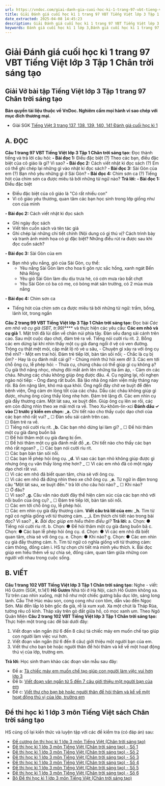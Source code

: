 ```yaml
---
url: https://vndoc.com/giai-danh-gia-cuoi-hoc-ki-1-trang-97-vbt-tieng-viet-lop-3-tap-1-chan-troi-sang-tao-294972
title: Giải Đánh giá cuối học kì 1 trang 97 VBT Tiếng Việt lớp 3 Tập 1 Chân trời sáng tạo - VnDoc.com
date_extracted: 2025-04-08 14:45:23
description: Giải Đánh giá cuối học kì 1 trang 97 VBT Tiếng Việt lớp 3 Tập 1 CTST được biên soạn nhằm giúp các em HS đạt kết quả tốt trong quá trình làm bài tập và học tập môn Tiếng Việt lớp 3.
keywords: Đánh giá cuối học kì 1 lớp 3,Đánh giá cuối học kì 1 trang 97,Ôn tập cuối học kì 1 lớp 3 môn tiếng việt,Ôn tập cuối học kì 1,Ôn tập cuối học kì 1 trang 94,Ôn tập cuối học kì 1 lớp 3 chân trời sáng tạo,giải Ôn tập cuối học kì 1lớp 3,Ôn tập cuối học kì 1 giấy lớp 3,giải vbt Ôn tập cuối học kì 1 lớp 3,giải vở bài tập Ôn tập cuối học kì 1,tiếng việt lớp 3 chân trời sáng tạo,tiếng việt lớp 3 ctst,tiếng việt lớp 3,sách tiếng việt lớp 3,bài tập tiếng việt lớp 3
---
```


# Giải Đánh giá cuối học kì 1 trang 97 VBT Tiếng Việt lớp 3 Tập 1 Chân trời sáng tạo
## **Giải Vở bài tập Tiếng Việt lớp 3 Tập 1 trang 97 Chân trời sáng tạo**
**Bản quyền tài liệu thuộc về VnDoc. Nghiêm cấm mọi hành vi sao chép với mục đích thương mại.**
  * Giải SGK [Tiếng Việt 3 trang 137, 138, 139, 140, 141 Đánh giá cuối học kì 1](<https://vndoc.com/tieng-viet-3-trang-137-138-139-140-141-danh-gia-cuoi-hoc-ki-1-267660>)

## **A. ĐỌC**
**Câu 1 trang 97 VBT Tiếng Việt lớp 3 Tập 1 Chân trời sáng tạo:** Đọc thành tiếng và trả lời câu hỏi:
**\- Bài đọc 1:** Điều đặc biệt
\(?\) Theo các bạn, điều đặc biệt của cô giáo là gì? Vì sao?
**\- Bài đọc 2:** Cách viết nhật kì đọc sách
\(?\) Em có thể ghi chép lại những gì vào nhật kí đọc sách?
**\- Bài đọc 3:** Sài Gòn của em
\(?\) Bạn nhỏ yêu những gì ở Sài Gòn?
**\- Bài đọc 4:** Chim sơn ca
\(?\) Tiếng hót của chim sơn ca được miêu tả bởi những từ ngữ nào?
**Trả lời:**
**\- Bài đọc 1:** Điều đặc biệt
  * Điều đặc biệt của cô giáo là "Có rất nhiều con"
  * Vì cô giáo yêu thương, quan tâm các bạn học sinh trong lớp giống như con của mình

**\- Bài đọc 2:** Cách viết nhật kì đọc sách
  * Ghi ngày đọc sách
  * Viết tên cuốn sách và tên tác giả
  * Ghi chép lại những chi tiết chính \(Nội dung có gì thú vị? Cách trình bày và tranh ảnh minh họa có gì đặc biệt? Những điều rút ra được sau khi đọc cuốn sách?

**\- Bài đọc 3:** Sài Gòn của em
  * Bạn nhỏ yêu nắng, gió của Sài Gòn, cụ thể:
    * Yêu nắng Sài Gòn làm cho hoa ti gôn rực sắc hồng, xanh ngát Bến Nhà Rồng
    * Yêu gió Sài Gòn làm dìu dịu trưa hè, có cơn mưa rào bất chợt
    * Yêu Sài Gòn có ba có mẹ, có bóng mát sân trường, có 2 mùa mưa nắng

**\- Bài đọc 4:** Chim sơn ca
  * Tiếng hót của chim sơn ca được miêu tả bởi những từ ngữ: trầm, bổng, lảnh lót, trong ngần

**Câu 2 trang 99 VBT Tiếng Việt lớp 3 Tập 1 Chân trời sáng tạo:** Đọc bài _Các em nhỏ và cụ già \(SBT, tr.99\)_**** và thực hiện các yêu cầu:
**Các em nhỏ và cụ già**
1\. Mặt trời đã lùi dần về chân núi phía tây. Đàn sếu đang sải cánh trên cao. Sau một cuộc dạo chơi, đám trẻ ra về. Tiếng nói cười ríu rít.
2\. Bỗng các em dừng lại khi nhìn thấy một cụ già đang ngồi ở vệ cỏ ven đường. Trông cụ thật mệt mỏi, cặp mắt lộ rõ vẻ u sâu,
\- Chuyện gì xảy ra với ông cụ thế nhỉ? - Một em trai hỏi.
Đám trẻ tiếp lời, bàn tán sôi nổi;
\- Chắc là cụ bị ốm?
\- Hay là cụ đánh mất cái gì?
\- Chúng mình thử hỏi xem đi\!
3\. Các em tới chỗ ông cụ, lễ phép hỏi:
\- Thưa cụ, chúng cháu có thể giúp gì cụ không ạ?
Cụ già thở nặng nhọc, nhưng đôi mắt ánh lên những tia ấm áp,
\- Cảm ơn các cháu. Nhưng các cháu không giúp ông được đâu.
4\. Cụ ngừng lại, rồi nghẹn ngào nói tiếp:
\- Ông đang rất buồn. Bà lão nhà ông nằm viện mấy tháng nay rồi. Bà ốm nặng lắm, khó mà qua khỏi. Ông ngồi đây chờ xe buýt để đến bệnh viện, Ông cảm ơn lòng tốt của các cháu. Dẫu các cháu không giúp gì được, nhưng ông cũng thấy lòng nhẹ hơn.
Đám trẻ lặng đi. Các em nhìn cụ già đầy thương cảm.
Một lát sau, xe buýt đến. Giúp ông cụ lên xe rồi, các em còn đứng nhìn theo xe mãi mới ra về.
Theo Xu-khôm-lin-xci
**Đánh dấu ✓ vào ☐ trước ý kiến em chọn:**
_**a.** Chi tiết nào cho thấy cuộc dạo chơi của các bạn nhỏ rất vui? _
☐ Đàn sếu sải cánh trên cao.  
☐ Đám trẻ ra về.  
☐ Tiếng nói cười ríu rít.
_**b.** Các bạn nhỏ dừng lại làm gì? _
☐ Để hỏi thăm một cụ già đang buồn bã  
☐ Để hỏi thăm một cụ già đang bị ốm.  
☐ Để hỏi thăm một cụ già đánh mất đồ
 _**c.** Chi tiết nào cho thấy các bạn nhỏ rất ngoan? _
☐ Các bạn nói cười ríu rít.  
☐ Các bạn bàn tán sôi nổi.  
☐ Các bạn lễ phép hỏi ông cụ.
_**d.** Vì sao các bạn nhỏ không giúp được gì nhưng ông cụ văn thấy lòng nhẹ hơn? _
☐ Vì các em nhỏ đã có một ngày dạo chơi rất vui.  
☐ Vì các em nhỏ đã biết quan tâm, chia sẻ với ông cụ.  
☐ Vì các em nhỏ đã đứng nhìn theo xe chở ông cụ.
_**e.** Từ ngữ in đậm trong câu “Một lát sau, xe buýt đến." trả lời cho câu hỏi nào? _
☐ Khi nào?  
☐ Ở đâu?  
☐ Vì sao?
_**g.** Câu văn nào dưới đây thể hiện cảm xúc của các bạn nhỏ với nỗi buồn của ông cụ? _
☐ Đám trẻ tiếp lời, bàn tán sôi nổi.  
☐ Các em tới chỗ ông cụ, lễ phép hỏi.  
☐ Các em nhìn cụ già đầy thương cảm.
**Viết câu trả lời của em:**
_**h.** Tìm từ ngữ có nghĩa giống với từ thương cảm. _
_**i.** Em thích chi tiết nào trong bài đọc? Vì sao? _
_**k.** Bài đọc giúp em hiểu thêm điều gì?_
**Trả lời:**
a. Chọn: ● Tiếng nói cười ríu rít.
b. Chọn: ● Để hỏi thăm một cụ già đang buồn bã
c. Chọn: ● Các bạn lễ phép hỏi ông cụ.
d. Chọn: ● Vì các em nhỏ đã biết quan tâm, chia sẻ với ông cụ.
e. Chọn: ● Khi nào?
g. Chọn: ● Các em nhìn cụ già đầy thương cảm.
h. Tìm từ ngữ có nghĩa giống với từ thương cảm: cảm thông, đồng cảm
i. HS tự chọn chi tiết mà mình yêu thích.
k. Bài đọc giúp em hiểu thêm về sự chia sẻ, đồng cảm, quan tâm giữa những con người với nhau trong cuộc sống.
## **B. VIẾT**
**Câu 1 trang 102 VBT Tiếng Việt lớp 3 Tập 1 Chân trời sáng tạo:** Nghe - viết: Hồ Gươm \(SGK, tr.141\)
**Hồ Gươm**
Nhà tôi ở Hà Nội, cách Hồ Gươm không xa. Từ trên cao nhìn xuống, mặt hồ như một chiếc gương bầu dục lớn, sáng long lanh.
Cầu Thê Húc màu son, cong cong như con tôm, dẫn vào đền Ngọc Sơn. Mái đền lấp ló bên gốc đa già, rễ lá xum xuê. Xa một chút là Tháp Rùa, tường rêu cổ kính. Tháp xây trên gò đất giữa hồ, cỏ mọc xanh um.
Theo Ngô Quân Miện
**Câu 2 trang 102 VBT Tiếng Việt lớp 3 Tập 1 Chân trời sáng tạo:** Thực hiện một trong các đề bài dưới đây:
  1. Viết đoạn văn ngắn \(từ 6 đến 8 câu\) tả chiếc máy em muốn chế tạo giúp con người làm việc vui hơn.
  2. Viết đoạn văn ngắn \(từ 6 đến 8 câu\) giới thiệu một người bạn của em.
  3. Viết thư cho bạn bè hoặc người thân để hỏi thăm và kể về một hoạt động thú vị của lớp, trường em.

**Trả lời:**
Học sinh tham khảo các đoạn văn mẫu sau đây:
  * Đề a: [Tả chiếc máy em muốn chế tạo giúp con người làm việc vui hơn lớp 3](<https://vndoc.com/ta-chiec-may-em-muon-che-tao-giup-con-nguoi-lam-viec-vui-hon-280648>)
  * Đề b: [Viết đoạn văn ngắn từ 5 đến 7 câu giới thiệu một người bạn của em](<https://vndoc.com/viet-doan-van-ngan-tu-5-den-7-cau-gioi-thieu-mot-nguoi-ban-cua-em-273674>)
  * Đề c: [Viết thư cho bạn bè hoặc người thân để hỏi thăm và kể về một hoạt động thú vị của lớp, trường em](<https://vndoc.com/viet-thu-cho-ban-be-hoac-nguoi-than-de-hoi-tham-va-ke-ve-mot-hoat-dong-thu-vi-cua-lop-truong-em-280669>)

## **Đề thi học kì 1 lớp 3 môn Tiếng Việt sách Chân trời sáng tạo**
HS củng cố lại kiến thức và luyện tập với các đề kiểm tra \(có đáp án\) sau:
  * [Đề cương ôn thi học kì 1 lớp 3 môn Tiếng Việt \(Chân trời sáng tạo\)](<https://vndoc.com/de-cuong-on-tap-hoc-ki-1-mon-tieng-viet-lop-3-chan-troi-sang-tao-331512>)
  * [Đề thi học kì 1 lớp 3 môn Tiếng Việt \(Chân trời sáng tạo\) - Số 1](<https://vndoc.com/de-thi-hoc-ki-1-lop-3-mon-tieng-viet-sach-chan-troi-sang-tao-de-1-308344>)
  * [Đề thi học kì 1 lớp 3 môn Tiếng Việt \(Chân trời sáng tạo\) - Số 2](<https://vndoc.com/de-thi-hoc-ki-1-lop-3-mon-tieng-viet-sach-chan-troi-sang-tao-de-2-309005>)
  * [Đề thi học kì 1 lớp 3 môn Tiếng Việt \(Chân trời sáng tạo\) - Số 3](<https://vndoc.com/de-thi-hoc-ki-1-lop-3-mon-tieng-viet-sach-chan-troi-sang-tao-de-3-309934>)
  * [Đề thi học kì 1 lớp 3 môn Tiếng Việt \(Chân trời sáng tạo\) - Số 4](<https://vndoc.com/de-thi-hoc-ki-1-lop-3-mon-tieng-viet-sach-chan-troi-sang-tao-de-4-280037>)
  * [Đề thi học kì 1 lớp 3 môn Tiếng Việt \(Chân trời sáng tạo\) - Số 5](<https://vndoc.com/de-thi-hoc-ki-1-lop-3-mon-tieng-viet-sach-chan-troi-sang-tao-de-5-280039>)
  * [Đề thi học kì 1 lớp 3 môn Tiếng Việt \(Chân trời sáng tạo\) - Số 6](<https://vndoc.com/de-thi-hoc-ki-1-lop-3-mon-tieng-viet-sach-chan-troi-sang-tao-de-6-280042>)
  * [Bộ Đề thi học kì 1 lớp 3 môn Tiếng Việt \(Chân trời sáng tạo\)](<https://vndoc.com/bo-de-thi-tieng-viet-lop-3-hoc-ki-1-chan-troi-sang-tao-279561>)

